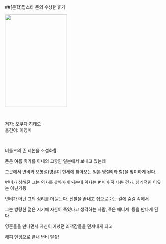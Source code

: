 ##[문학]팝스타 존의 수상한 휴가
						<div id="postViewArea">						<div id="postViewArea">						<div id="post-view220368267497" class="post-view pcol2 _param(1) _postViewArea220368267497">						<div id="post-view220368267497" class="post-view pcol2 _param(1) _postViewArea220368267497">							 <p><img src="http://postfiles15.naver.net/20150523_94/skyalzza_1432371990735io1QQ_JPEG/8989675960_1.jpg?type=w2" width="200" height="298" style="cursor: pointer; rwidth: 200px; rheight: 298px" id="20150523_94/skyalzza_1432371990735io1QQ_JPEG/8989675960_1.jpg" onclick="popview(this, '90000003_00000000000000334EF8E8E9')" alt="" class="_photoImage"></p><p>&nbsp;</p><p>저자: 오쿠다 히데오 <br />옮긴이: 이영미</p><p>&nbsp;</p><p>비틀즈의 존 레논을 소설화함.</p><p>존은 여름 휴가를 아내의 고향인 일본에서 보내고 있는데</p><p>그곳에서 변비와 오봉절(영혼이 현세에&nbsp;찾아오는 일본 명절이라 함)을 맞이하게 된다.</p><p>변비가 심해진 그는 의사를 찾아가게 되는데 의사는 변비가 꼭 나쁜 건가. 심리적인 이유는 아닌가등</p><p>변비가 아닌 그의 심리를 더&nbsp;묻는다. 진찰을 끝내고 집으로 가는 길에 숲길 속에서</p><p>그는&nbsp;방탕한 젊은 시기에 자신이 죽였다고 생각하는 사람, 죽은 매니져 &nbsp;등을 만나게 된다.</p><p>영혼들을 만나면서 자신이 지녔던 죄책감들을 던져내게 되고</p><p>해피 엔딩으로 끝내 변비 탈출!&nbsp;&nbsp;</p>						</div>						</div>
